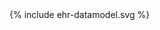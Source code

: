
<!-- If the image below is not wrapped in a div tag, the publisher tries to wrap text around the image, which is not desired. -->
<div class="viewer-container" style="height: 520px;">
  <div class="svg-container" id="physical-model">
    {% include ehr-datamodel.svg %}
  </div>
</div>